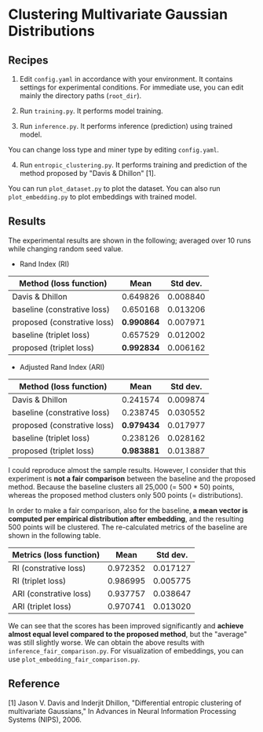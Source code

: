# Clustering Multivariate Gaussian Distributions

## Recipes
1. Edit `config.yaml` in accordance with your environment. It contains settings for experimental conditions. For immediate use, you can edit mainly the directory paths (`root_dir`).

2. Run `training.py`. It performs model training.

3. Run `inference.py`. It performs inference (prediction) using trained model.

You can change loss type and miner type by editing `config.yaml`.

4. Run `entropic_clustering.py`. It performs training and prediction of the method proposed by "Davis & Dhillon" [1].

You can run `plot_dataset.py` to plot the dataset. You can also run `plot_embedding.py` to plot embeddings with trained model.

## Results

The experimental results are shown in the following; averaged over 10 runs while changing random seed value.

* Rand Index (RI)

| Method (loss function)| Mean | Std dev. |
| --- | --- | --- |
| Davis & Dhillon | 0.649826 | 0.008840 |
| baseline</span> (constrative loss) | 0.650168 | 0.013206 |
| proposed</span> (constrative loss) | **0.990864** | 0.007971 |
| baseline</span> (triplet loss) | 0.657529 | 0.012002 |
| proposed</span> (triplet loss) | **0.992834** | 0.006162 |

* Adjusted Rand Index (ARI)

| Method (loss function)| Mean | Std dev. |
| --- | --- | --- |
| Davis & Dhillon | 0.241574 | 0.009874 |
| baseline (constrative loss) | 0.238745 | 0.030552 |
| proposed (constrative loss) | **0.979434** | 0.017977 |
| baseline (triplet loss) | 0.238126 | 0.028162 |
| proposed (triplet loss) | **0.983881** | 0.013887 |

I could reproduce almost the sample results. However, I consider that this experiment is **not a fair comparison** between the baseline and the proposed method. Because the baseline clusters all 25,000 (= 500 * 50) points, whereas the proposed method clusters only 500 points (= distributions).

In order to make a fair comparison, also for the baseline, **a mean vector is computed per empirical distribution after embedding**, and the resulting 500 points will be clustered. The re-calculated metrics of the baseline are shown in the following table.

| Metrics (loss function)| Mean | Std dev. |
| --- | --- | --- |
|RI (constrative loss) | 0.972352 | 0.017127 |
|RI (triplet loss) | 0.986995 | 0.005775 |
|ARI (constrative loss) | 0.937757 | 0.038647 |
|ARI (triplet loss) | 0.970741 | 0.013020 |

We can see that the scores has been improved significantly and **achieve almost equal level compared to the proposed method**, but the "average" was still slightly worse.
We can obtain the above results with `inference_fair_comparison.py`. For visualization of embeddings, you can use `plot_embedding_fair_comparison.py`.

## Reference
[1] Jason V. Davis and Inderjit Dhillon, "Differential entropic
    clustering of multivariate Gaussians," In Advances in Neural
    Information Processing Systems (NIPS), 2006.
